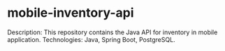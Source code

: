 # mobile-inventory-api
Description: This repository contains the Java API for inventory in mobile application.
Technologies: Java, Spring Boot, PostgreSQL.
